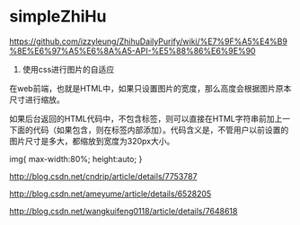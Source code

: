 # simpleZhiHu

https://github.com/izzyleung/ZhihuDailyPurify/wiki/%E7%9F%A5%E4%B9%8E%E6%97%A5%E6%8A%A5-API-%E5%88%86%E6%9E%90


1. 使用css进行图片的自适应

在web前端，也就是HTML中，如果只设置图片的宽度，那么高度会根据图片原本尺寸进行缩放。

如果后台返回的HTML代码中，不包含<head>标签，则可以直接在HTML字符串前加上一下面的代码（如果包含<head>，则在<head>标签内部添加）。代码含义是，不管用户以前设置的图片尺寸是多大，都缩放到宽度为320px大小。


<head><style>img{width:320px !important;}</style></head>

img{
 max-width:80%;
 height:auto;
}


http://blog.csdn.net/cndrip/article/details/7753787

http://blog.csdn.net/ameyume/article/details/6528205

http://blog.csdn.net/wangkuifeng0118/article/details/7648618
